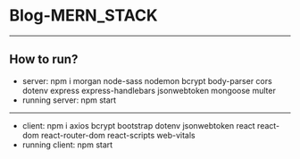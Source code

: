 # Blog-MERN_STACK
-------------------
How to run?
-------------------
- server: npm i morgan node-sass nodemon bcrypt body-parser cors dotenv express express-handlebars jsonwebtoken mongoose multer
- running server: npm start
-------------------
- client: npm i axios bcrypt bootstrap dotenv jsonwebtoken react react-dom react-router-dom react-scripts web-vitals
- running client: npm start
